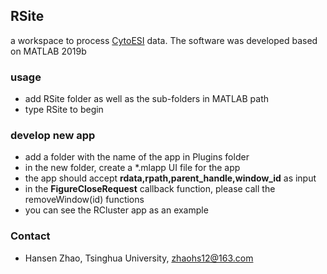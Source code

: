 ## RSite
a workspace to process [CytoESI](https://pubs.acs.org/doi/10.1021/acs.analchem.9b01419) data. The software was developed based on MATLAB 2019b

### usage
+ add RSite folder as well as the sub-folders in MATLAB path
+ type RSite to begin

### develop new app
+ add a folder with the name of the app in Plugins folder
+ in the new folder, create a *.mlapp UI file for the app
+ the app should accept **rdata,rpath,parent_handle,window_id** as input
+ in the **FigureCloseRequest** callback function, please call the removeWindow(id) functions
+ you can see the RCluster app as an example

### Contact
+ Hansen Zhao, Tsinghua University, zhaohs12@163.com
